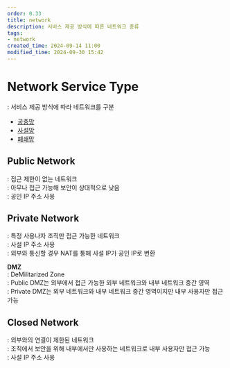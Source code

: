 ```yaml
---
order: 0.33
title: network
description: 서비스 제공 방식에 따른 네트워크 종류
tags:
- network
created_time: 2024-09-14 11:00
modified_time: 2024-09-30 15:42
---
```


# Network Service Type
: 서비스 제공 방식에 따라 네트워크를 구분  

- [공중망](#public-network)
- [사설망](#private-network)
- [폐쇄망](#closed-network)



## Public Network
: 접근 제한이 없는 네트워크  
: 아무나 접근 가능해 보안이 상대적으로 낮음  
: 공인 IP 주소 사용  



## Private Network
: 특정 사용나자 조직만 접근 가능한 네트워크  
: 사설 IP 주소 사용  
: 외부와 통신할 경우 NAT를 통해 사설 IP가 공인 IP로 변환

**DMZ**  
: DeMilitarized Zone  
: Public DMZ는 외부에서 접근 가능한 외부 네트워크와 내부 네트워크 중간 영역  
: Private DMZ는 외부 네트워크와 내부 네트워크 중간 영역이지만 내부 사용자만 접근 가능  



## Closed Network
: 외부와의 연결이 제한된 네트워크  
: 조직에서 보안을 위해 내부에서만 사용하는 네트워크로 내부 사용자만 접근 가능  
: 사설 IP 주소 사용  